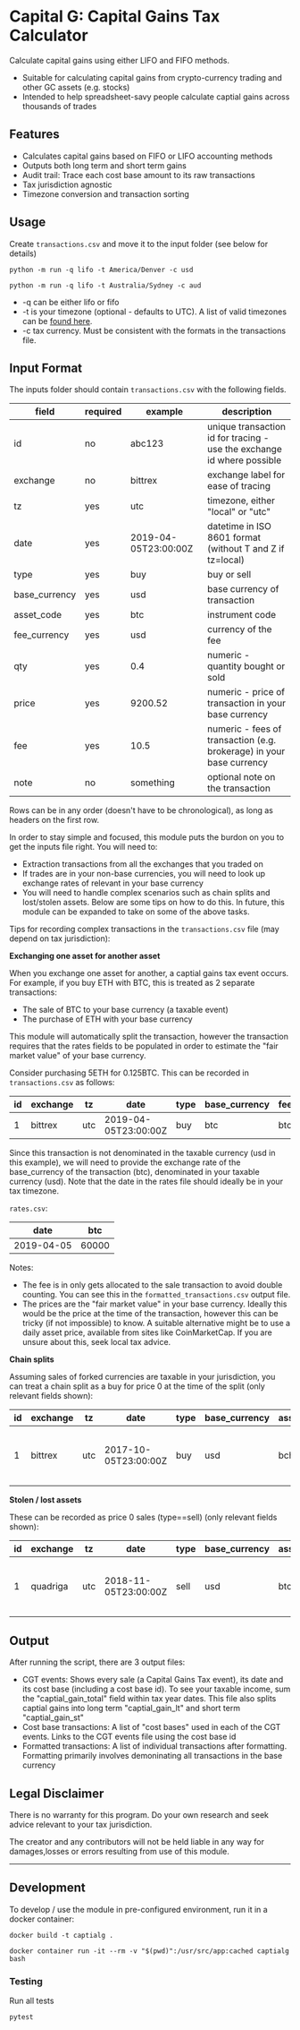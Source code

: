 # Capital G: Capital Gains Tax Calculator

Calculate capital gains using either LIFO and FIFO methods.

- Suitable for calculating capital gains from crypto-currency trading and other GC assets (e.g. stocks)
- Intended to help spreadsheet-savy people calculate captial gains across thousands of trades

## Features

* Calculates capital gains based on FIFO or LIFO accounting methods
* Outputs both long term and short term gains
* Audit trail: Trace each cost base amount to its raw transactions
* Tax jurisdiction agnostic
* Timezone conversion and transaction sorting

## Usage

Create `transactions.csv` and move it to the input folder (see below for details)

`python -m run -q lifo -t America/Denver -c usd`

`python -m run -q lifo -t Australia/Sydney -c aud`

- -q can be either lifo or fifo
- -t is your timezone (optional - defaults to UTC). A list of valid timezones can be [found here](https://gist.github.com/heyalexej/8bf688fd67d7199be4a1682b3eec7568).
- -c tax currency. Must be consistent with the formats in the transactions file.

## Input Format

The inputs folder should contain `transactions.csv` with the following fields.

| field         | required | example              | description                                                            |
|---------------|----------|----------------------|------------------------------------------------------------------------|
| id            | no       | abc123               | unique transaction id for tracing - use the exchange id where possible |
| exchange      | no       | bittrex              | exchange label for ease of tracing                                     |
| tz            | yes      | utc                  | timezone, either "local" or "utc"                                      |
| date          | yes      | 2019-04-05T23:00:00Z | datetime in ISO 8601 format (without T and Z if tz=local)              |
| type          | yes      | buy                  | buy or sell                                                            |
| base_currency | yes      | usd                  | base currency of transaction                                           |
| asset_code    | yes      | btc                  | instrument code                                                        |
| fee_currency  | yes      | usd                  | currency of the fee                                                    |
| qty           | yes      | 0.4                  | numeric -  quantity bought or sold                                     |
| price         | yes      | 9200.52              | numeric - price of transaction in your base currency                   |
| fee           | yes      | 10.5                 | numeric - fees of transaction (e.g. brokerage) in your base currency   |
| note          | no       | something            | optional note on the transaction                                       |

Rows can be in any order (doesn't have to be chronological), as long as headers on the first row.

In order to stay simple and focused, this module puts the burdon on you to get the inputs file right. You will need to:
- Extraction transactions from all the exchanges that you traded on
- If trades are in your non-base currencies, you will need to look up exchange rates of relevant in your base currency
- You will need to handle complex scenarios such as chain splits and lost/stolen assets. Below are some tips on how to do this. In future, this module can be expanded to take on some of the above tasks.

Tips for recording complex transactions in the `transactions.csv` file (may depend on tax jurisdiction):

**Exchanging one asset for another asset**

When you exchange one asset for another, a captial gains tax event occurs. For example, if you buy ETH with BTC, this is treated as 2 separate transactions:
- The sale of BTC to your base currency (a taxable event)
- The purchase of ETH with your base currency

This module will automatically split the transaction, however the transaction requires that the rates fields to be populated in order to estimate the "fair market value" of your base currency.

Consider purchasing 5ETH for 0.125BTC. This can be recorded in `transactions.csv` as follows:

| id | exchange | tz  | date                 | type | base_currency | fee_currency | asset_code | qty | price | fee    | note |
|----|----------|-----|----------------------|------|---------------|--------------|------------|-----|-------|--------|------|
| 1  | bittrex  | utc | 2019-04-05T23:00:00Z | buy  | btc           | btc          | eth        | 5   | 0.025 | 0.0002 | cc   |

Since this transaction is not denominated in the taxable currency (usd in this example), we will need to provide the exchange rate of the base_currency of the transaction (btc), denominated in your taxable currency (usd). Note that the date in the rates file should ideally be in your tax timezone.

`rates.csv`:

| date       | btc    |
|------------|--------|
| 2019-04-05 | 60000  |


Notes:
- The fee is in only gets allocated to the sale transaction to avoid double counting. You can see this in the `formatted_transactions.csv` output file.
- The prices are the "fair market value" in your base currency. Ideally this would be the price at the time of the transaction, however this can be tricky (if not impossible) to know. A suitable alternative might be to use a daily asset price, available from sites like CoinMarketCap. If you are unsure about this, seek local tax advice.

**Chain splits**

Assuming sales of forked currencies are taxable in your jurisdiction, you can treat a chain split as a buy for price 0 at the time of the split (only relevant fields shown):

| id | exchange | tz  | date                 | type | base_currency | asset_code | qty | price | fee  | note                   |
|----|----------|-----|----------------------|------|---------------|------------|-----|-------|------|------------------------|
| 1  | bittrex  | utc | 2017-10-05T23:00:00Z | buy  | usd           | bch        | 0.5 | 0     | 0    | btc chain split to bch |

**Stolen / lost assets**

These can be recorded as price 0 sales (type==sell) (only relevant fields shown):

| id | exchange | tz  | date                 | type | base_currency | asset_code | qty | price | fee  | note                         |
|----|----------|-----|----------------------|------|---------------|------------|-----|-------|------|------------------------------|
| 1  | quadriga | utc | 2018-11-05T23:00:00Z | sell | usd           | btc        | 0.5 | 0     | 0    | gerald cotten stole my money |

## Output

After running the script, there are 3 output files:
- CGT events: Shows every sale (a Capital Gains Tax event), its date and its cost base (including a cost base id). To see your taxable income, sum the "captial_gain_total" field within tax year dates. This file also splits captial gains into long term "captial_gain_lt" and short term "captial_gain_st"
- Cost base transactions: A list of "cost bases" used in each of the CGT events. Links to the CGT events file using the cost base id
- Formatted transactions: A list of individual transactions after formatting. Formatting primarily involves demoninating all transactions in the base currency

## Legal Disclaimer

There is no warranty for this program. Do your own research and seek advice relevant to your tax jurisdiction.

The creator and any contributors will not be held liable in any way for damages,losses or errors resulting from use of this module.

----------


## Development

To develop / use the module in pre-configured environment, run it in a docker container:

`docker build -t captialg .`

`docker container run -it --rm -v "$(pwd)":/usr/src/app:cached captialg bash`

### Testing

Run all tests

`pytest`
